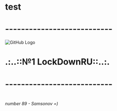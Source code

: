 # test
# ---------------------------
![GitHub Logo](http://www.crowndeliandcatering.com/wp-content/uploads/2014/12/Crown-Icon_transparency_02.png)
# .:..::№1 LockDownRU::..:.
# ---------------------------
#
#
###### number 89 - Samsonov =)

